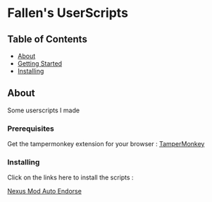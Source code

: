 # Fallen's UserScripts

## Table of Contents

- [About](#about)
- [Getting Started](#getting_started)
- [Installing](#installing)

## About <a name = "about"></a>

Some userscripts I made

### Prerequisites

Get the tampermonkey extension for your browser : [TamperMonkey](https://www.tampermonkey.net/)

### Installing <a name = "installing"></a>

Click on the links here to install the scripts :

[Nexus Mod Auto Endorse](https://github.com/FallenStar08/FallenUserScripts/raw/main/NexusAutoEndorse.user.js)

